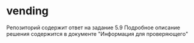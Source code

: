 # vending
Репозиторий содержит ответ на задание 5.9
Подробное описание решения содержится в документе "Информация для проверяющего"
